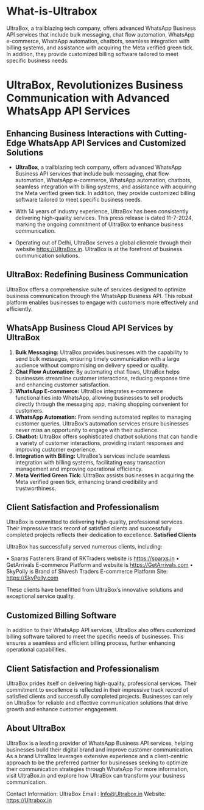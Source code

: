 # What-is-Ultrabox
UltraBox, a trailblazing tech company, offers advanced WhatsApp Business API services that include bulk messaging, chat flow automation, WhatsApp e-commerce, WhatsApp automation, chatbots, seamless integration with billing systems, and assistance with acquiring the Meta verified green tick. In addition, they provide customized billing software tailored to meet specific business needs.

 
 
# UltraBox, Revolutionizes Business Communication with Advanced WhatsApp API Services

## Enhancing Business Interactions with Cutting-Edge WhatsApp API Services and Customized Solutions 
- **UltraBox**, a trailblazing tech company, offers advanced WhatsApp Business API services that include bulk messaging, chat flow automation, WhatsApp e-commerce, WhatsApp automation, chatbots, seamless integration with billing systems, and assistance with acquiring the Meta verified green tick. In addition, they provide customized billing software tailored to meet specific business needs.

- With 14 years of industry experience, UltraBox has been consistently delivering high-quality services. This press release is dated 11-7-2024, marking the ongoing commitment of UltraBox to enhance business communication.
- Operating out of Delhi, UltraBox serves a global clientele through their website https://UltraBox.in. UltraBox is at the forefront of business communication solutions.

## UltraBox: Redefining Business Communication
UltraBox offers a comprehensive suite of services designed to optimize business communication through the WhatsApp Business API. This robust platform enables businesses to engage with customers more effectively and efficiently.

## WhatsApp Business Cloud API Services by UltraBox
1.	**Bulk Messaging:** UltraBox provides businesses with the capability to send bulk messages, ensuring timely communication with a large audience without compromising on delivery speed or quality.
2.	**Chat Flow Automation:** By automating chat flows, UltraBox helps businesses streamline customer interactions, reducing response time and enhancing customer satisfaction.
3.	**WhatsApp E-commerce:** UltraBox integrates e-commerce functionalities into WhatsApp, allowing businesses to sell products directly through the messaging app, making shopping convenient for customers.
4.	**WhatsApp Automation:** From sending automated replies to managing customer queries, UltraBox’s automation services ensure businesses never miss an opportunity to engage with their audience.
5.	**Chatbot:** UltraBox offers sophisticated chatbot solutions that can handle a variety of customer interactions, providing instant responses and improving customer experience.
6.	**Integration with Billing:** UltraBox’s services include seamless integration with billing systems, facilitating easy transaction management and improving operational efficiency.
7.	**Meta Verified Green Tick:** UltraBox assists businesses in acquiring the Meta verified green tick, enhancing brand credibility and trustworthiness.

## Client Satisfaction and Professionalism
UltraBox is committed to delivering high-quality, professional services. Their impressive track record of satisfied clients and successfully completed projects reflects their dedication to excellence.
**Satisfied Clients**

UltraBox has successfully served numerous clients, including:

•	Sparxs Fasteners Brand of RKTraders website is https://sparxs.in
•	GetArrivals  E-commerce Platform and website is https://GetArrivals.com
•	SkyPolly is Brand of Shivesh Traders E-commerce Platform Site: https://SkyPolly.com 

These clients have benefitted from UltraBox’s innovative solutions and exceptional service quality.

## Customized Billing Software
In addition to their WhatsApp API services, UltraBox also offers customized billing software tailored to meet the specific needs of businesses. This ensures a seamless and efficient billing process, further enhancing operational capabilities.

## Client Satisfaction and Professionalism
UltraBox prides itself on delivering high-quality, professional services. Their commitment to excellence is reflected in their impressive track record of satisfied clients and successfully completed projects. Businesses can rely on UltraBox for reliable and effective communication solutions that drive growth and enhance customer engagement.

## About UltraBox
UltraBox is a leading provider of WhatsApp Business API services, helping businesses build their digital brand and improve customer communication. As a brand UltraBox leverages extensive experience and a client-centric approach to be the preferred partner for businesses seeking to optimize their communication strategies through WhatsApp
For more information, visit UltraBox.in and explore how UltraBox can transform your business communication.

Contact Information:
UltraBox
Email : Info@Ultrabox.in
Website: https://Ultrabox.in

